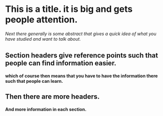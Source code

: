 # This is a title. it is big and gets people attention.

###### Next there generally is some abstract that gives a quick idea of what you have studied and want to talk about.

## Section headers give reference points such that people can find information easier.

#### which of course then means that you have to have the information there such that people can learn.

## Then there are more headers.

#### And more information in each section.
